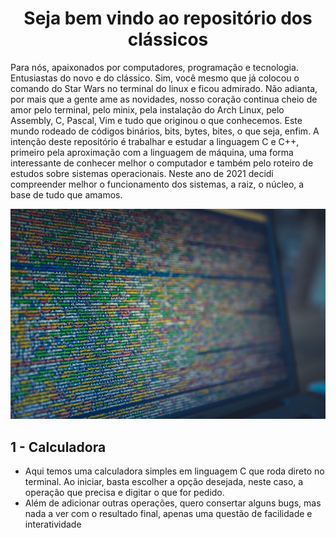 <h1 align="center"> Seja bem vindo ao repositório dos clássicos </h1>

Para nós, apaixonados por computadores, programação e tecnologia. Entusiastas do novo e do clássico. Sim, você mesmo que já colocou o comando do Star Wars 
no terminal do linux e ficou admirado. Não adianta, por mais que a gente ame as novidades, nosso coração continua cheio de amor pelo terminal, pelo minix, 
pela instalação do Arch Linux, pelo Assembly, C, Pascal, Vim e tudo que originou o que conhecemos. Este mundo rodeado de códigos binários, bits, bytes, bites, 
o que seja, enfim. A intenção deste repositório é trabalhar e estudar a linguagem C e C++, primeiro pela aproximação com a linguagem de máquina, uma forma 
interessante de conhecer melhor o computador e também pelo roteiro de estudos sobre sistemas operacionais. Neste ano de 2021 decidi compreender melhor 
o funcionamento dos sistemas, a raiz, o núcleo, a base de tudo que amamos. 

<img src="https://github.com/Franklyn-Sancho/Code_C/blob/main/markus-spiske-xekxE_VR0Ec-unsplash.jpg">

## 1 - Calculadora 

* Aqui temos uma calculadora simples em linguagem C que roda direto no terminal. Ao iniciar, basta escolher a opção desejada, neste caso, a operação 
que precisa e digitar o que for pedido. 
* Além de adicionar outras operações, quero consertar alguns bugs, mas nada a ver com o resultado final, apenas 
uma questão de facilidade e interatividade
